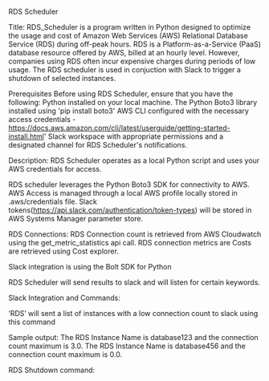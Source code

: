 RDS Scheduler

Title: RDS_Scheduler is a program written in Python designed to optimize the usage and cost of Amazon Web Services (AWS) Relational Database Service (RDS) during off-peak hours. RDS is a Platform-as-a-Service (PaaS) database resource offered by AWS, billed at an hourly level. However, companies using RDS often incur expensive charges during periods of low usage. The RDS scheduler is used in conjuction with Slack to trigger a shutdown of selected instances.

Prerequisites
Before using RDS Scheduler, ensure that you have the following:
Python installed on your local machine.
The Python Boto3 library installed using 'pip install boto3'
AWS CLI configured with the necessary access credentials 
-https://docs.aws.amazon.com/cli/latest/userguide/getting-started-install.html'
Slack workspace with appropriate permissions and a designated channel for RDS Scheduler's notifications.


Description:
RDS Scheduler operates as a local Python script and uses your AWS credentials for access.

RDS scheduler leverages the Python Boto3 SDK for connectivity to AWS.
AWS Access is managed through a local AWS profile locally stored in .aws/credentials file. 
Slack tokens(https://api.slack.com/authentication/token-types) will be stored in AWS Systems Manager parameter store.

RDS Connections:
RDS Connection count is retrieved from AWS Cloudwatch using the get_metric_statistics api call. RDS connection metrics are
Costs are retrieved using Cost explorer.

Slack integration is using the Bolt SDK for Python

RDS Scheduler will send results to slack and will listen for certain keywords.

Slack Integration and Commands:

‘RDS’ will sent a list of instances with a low connection count to slack using this command

Sample output:
The RDS Instance Name is database123 and the connection count maximum is 3.0.
The RDS Instance Name is database456 and the connection count maximum is 0.0.


RDS Shutdown command:


